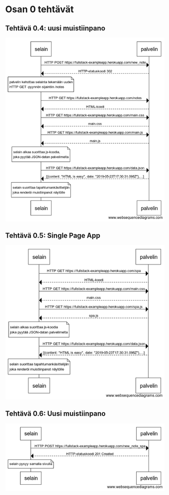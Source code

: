 # Osan 0 tehtävät

## Tehtävä 0.4: uusi muistiinpano

![alt text](https://raw.githubusercontent.com/areee/fullstack-kurssi/master/osa0/tehtava0_4.png "Tehtävä 0.4")

## Tehtävä 0.5: Single Page App

![alt text](https://raw.githubusercontent.com/areee/fullstack-kurssi/master/osa0/tehtava0_5.png "Tehtävä 0.5")

## Tehtävä 0.6: Uusi muistiinpano

![alt text](https://raw.githubusercontent.com/areee/fullstack-kurssi/master/osa0/tehtava0_6.png "Tehtävä 0.6")
